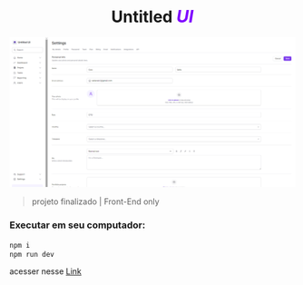 <h1 align=center> Untitled <i style='color: #7F00FF; font-size:30px'; >UI</i></h1>

![logo netflix](img_project/Screenshot_1.png)

>projeto finalizado | Front-End only

<h3> Executar em seu computador: </h3>

```
npm i
npm run dev
```
<p>acesser nesse <a href='https://vercel.com/caiozin1/tailwind-next'>Link</p>

